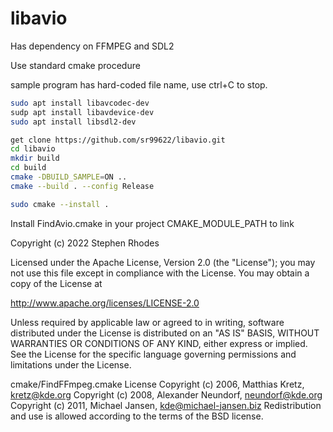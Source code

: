 # libavio

Has dependency on FFMPEG and SDL2

Use standard cmake procedure

sample program has hard-coded file name, use ctrl+C
to stop.

```bash
sudo apt install libavcodec-dev
sudp apt install libavdevice-dev
sudo apt install libsdl2-dev

get clone https://github.com/sr99622/libavio.git
cd libavio
mkdir build
cd build
cmake -DBUILD_SAMPLE=ON ..
cmake --build . --config Release

sudo cmake --install .
```

Install FindAvio.cmake in your project CMAKE_MODULE_PATH to link


Copyright (c) 2022  Stephen Rhodes

Licensed under the Apache License, Version 2.0 (the "License");
you may not use this file except in compliance with the License.
You may obtain a copy of the License at

   http://www.apache.org/licenses/LICENSE-2.0

Unless required by applicable law or agreed to in writing, software
distributed under the License is distributed on an "AS IS" BASIS,
WITHOUT WARRANTIES OR CONDITIONS OF ANY KIND, either express or implied.
See the License for the specific language governing permissions and
limitations under the License.

cmake/FindFFmpeg.cmake License
Copyright (c) 2006, Matthias Kretz, <kretz@kde.org>
Copyright (c) 2008, Alexander Neundorf, <neundorf@kde.org>
Copyright (c) 2011, Michael Jansen, <kde@michael-jansen.biz>
Redistribution and use is allowed according to the terms of the BSD license.
